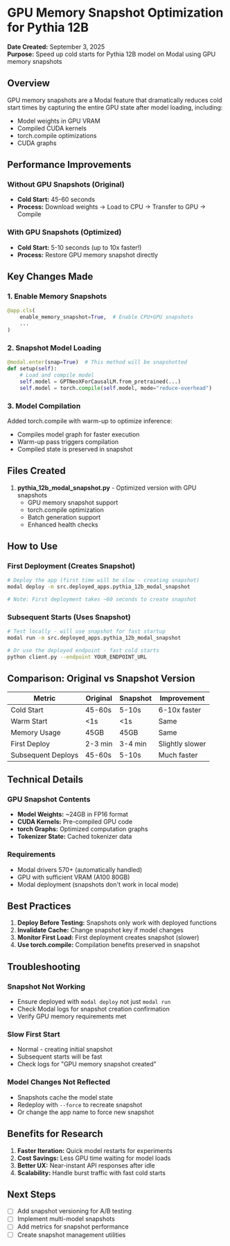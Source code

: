 # GPU Memory Snapshot Optimization for Pythia 12B

**Date Created:** September 3, 2025  
**Purpose:** Speed up cold starts for Pythia 12B model on Modal using GPU memory snapshots

## Overview

GPU memory snapshots are a Modal feature that dramatically reduces cold start times by capturing the entire GPU state after model loading, including:
- Model weights in GPU VRAM
- Compiled CUDA kernels
- torch.compile optimizations
- CUDA graphs

## Performance Improvements

### Without GPU Snapshots (Original)
- **Cold Start:** 45-60 seconds
- **Process:** Download weights → Load to CPU → Transfer to GPU → Compile

### With GPU Snapshots (Optimized)
- **Cold Start:** 5-10 seconds (up to 10x faster!)
- **Process:** Restore GPU memory snapshot directly

## Key Changes Made

### 1. Enable Memory Snapshots
```python
@app.cls(
    enable_memory_snapshot=True,  # Enable CPU+GPU snapshots
    ...
)
```

### 2. Snapshot Model Loading
```python
@modal.enter(snap=True)  # This method will be snapshotted
def setup(self):
    # Load and compile model
    self.model = GPTNeoXForCausalLM.from_pretrained(...)
    self.model = torch.compile(self.model, mode="reduce-overhead")
```

### 3. Model Compilation
Added torch.compile with warm-up to optimize inference:
- Compiles model graph for faster execution
- Warm-up pass triggers compilation
- Compiled state is preserved in snapshot

## Files Created

1. **pythia_12b_modal_snapshot.py** - Optimized version with GPU snapshots
   - GPU memory snapshot support
   - torch.compile optimization
   - Batch generation support
   - Enhanced health checks

## How to Use

### First Deployment (Creates Snapshot)
```bash
# Deploy the app (first time will be slow - creating snapshot)
modal deploy -m src.deployed_apps.pythia_12b_modal_snapshot

# Note: First deployment takes ~60 seconds to create snapshot
```

### Subsequent Starts (Uses Snapshot)
```bash
# Test locally - will use snapshot for fast startup
modal run -m src.deployed_apps.pythia_12b_modal_snapshot

# Or use the deployed endpoint - fast cold starts
python client.py --endpoint YOUR_ENDPOINT_URL
```

## Comparison: Original vs Snapshot Version

| Metric | Original | Snapshot | Improvement |
|--------|----------|----------|-------------|
| Cold Start | 45-60s | 5-10s | 6-10x faster |
| Warm Start | <1s | <1s | Same |
| Memory Usage | 45GB | 45GB | Same |
| First Deploy | 2-3 min | 3-4 min | Slightly slower |
| Subsequent Deploys | 45-60s | 5-10s | Much faster |

## Technical Details

### GPU Snapshot Contents
- **Model Weights:** ~24GB in FP16 format
- **CUDA Kernels:** Pre-compiled GPU code
- **torch Graphs:** Optimized computation graphs
- **Tokenizer State:** Cached tokenizer data

### Requirements
- Modal drivers 570+ (automatically handled)
- GPU with sufficient VRAM (A100 80GB)
- Modal deployment (snapshots don't work in local mode)

## Best Practices

1. **Deploy Before Testing:** Snapshots only work with deployed functions
2. **Invalidate Cache:** Change snapshot key if model changes
3. **Monitor First Load:** First deployment creates snapshot (slower)
4. **Use torch.compile:** Compilation benefits preserved in snapshot

## Troubleshooting

### Snapshot Not Working
- Ensure deployed with `modal deploy` not just `modal run`
- Check Modal logs for snapshot creation confirmation
- Verify GPU memory requirements met

### Slow First Start
- Normal - creating initial snapshot
- Subsequent starts will be fast
- Check logs for "GPU memory snapshot created"

### Model Changes Not Reflected
- Snapshots cache the model state
- Redeploy with `--force` to recreate snapshot
- Or change the app name to force new snapshot

## Benefits for Research

1. **Faster Iteration:** Quick model restarts for experiments
2. **Cost Savings:** Less GPU time waiting for model loads
3. **Better UX:** Near-instant API responses after idle
4. **Scalability:** Handle burst traffic with fast cold starts

## Next Steps

- [ ] Add snapshot versioning for A/B testing
- [ ] Implement multi-model snapshots
- [ ] Add metrics for snapshot performance
- [ ] Create snapshot management utilities
